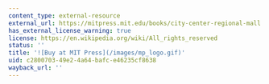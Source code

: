 ```yaml
---
content_type: external-resource
external_url: https://mitpress.mit.edu/books/city-center-regional-mall
has_external_license_warning: true
license: https://en.wikipedia.org/wiki/All_rights_reserved
status: ''
title: '![Buy at MIT Press](/images/mp_logo.gif)'
uid: c2800703-49e2-4a64-bafc-e46235cf8638
wayback_url: ''
---
```

